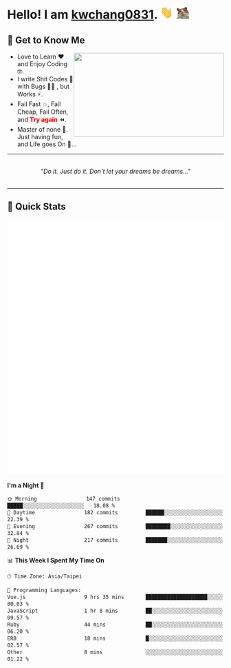 <h1> <span>Hello! I am <a href="https://github.com/kwchang0831">kwchang0831</a>.</span> <img src="./assets/hi.gif" width="30px" height="30px">  <img src="./assets/cool-cat.gif" height="30px"></h1>
</h1>

## 🎉 Get to Know Me

<a href="#"><img align="right" src="https://media.tenor.com/S5qCffxIFdUAAAAC/the-muppet-kermit-the-frog.gif" width="349" height="195" /></a>

- Love to Learn ❤️ and Enjoy Coding 🤓.
- I write Shit Codes 💩 with Bugs 🐛🐛 , but Works ⚡️.
- Fail Fast 💥, Fail Cheap, Fail Often, and <span style="color:red;font-weight:800;">Try again</span> ⏪️.
- Master of none 🤪. Just having fun, and Life goes On 🌱...

<hr/>
<br/>
<div align="center">
<i>"Do it. Just do it. Don't let your dreams be dreams..." </i>
</div>
<br/>
<hr/>

## 🙈 Quick Stats

![overview](https://raw.githubusercontent.com/kwchang0831/kwchang0831/output/generated/overview.svg)
![languages](https://raw.githubusercontent.com/kwchang0831/kwchang0831/output/generated/languages.svg)

<!--START_SECTION:waka-->
**I'm a Night 🦉** 

```text
🌞 Morning                147 commits         █████░░░░░░░░░░░░░░░░░░░░   18.08 % 
🌆 Daytime                182 commits         ██████░░░░░░░░░░░░░░░░░░░   22.39 % 
🌃 Evening                267 commits         ████████░░░░░░░░░░░░░░░░░   32.84 % 
🌙 Night                  217 commits         ███████░░░░░░░░░░░░░░░░░░   26.69 % 
```


📊 **This Week I Spent My Time On** 

```text
🕑︎ Time Zone: Asia/Taipei

💬 Programming Languages: 
Vue.js                   9 hrs 35 mins       ████████████████████░░░░░   80.03 % 
JavaScript               1 hr 8 mins         ██░░░░░░░░░░░░░░░░░░░░░░░   09.57 % 
Ruby                     44 mins             ██░░░░░░░░░░░░░░░░░░░░░░░   06.20 % 
ERB                      18 mins             █░░░░░░░░░░░░░░░░░░░░░░░░   02.57 % 
Other                    8 mins              ░░░░░░░░░░░░░░░░░░░░░░░░░   01.22 % 
```


<!--END_SECTION:waka-->
